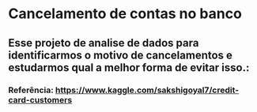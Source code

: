 # Cancelamento de contas no banco



## Esse projeto de analise de dados para identificarmos o motivo de cancelamentos e estudarmos qual a melhor forma de evitar isso.:
### Referência: https://www.kaggle.com/sakshigoyal7/credit-card-customers